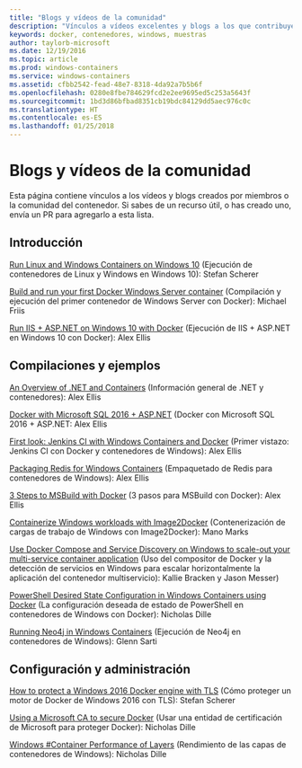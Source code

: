 ```yaml
---
title: "Blogs y vídeos de la comunidad"
description: "Vínculos a vídeos excelentes y blogs a los que contribuyen la comunidad de contenedores de Windows"
keywords: docker, contenedores, windows, muestras
author: taylorb-microsoft
ms.date: 12/19/2016
ms.topic: article
ms.prod: windows-containers
ms.service: windows-containers
ms.assetid: cfbb2542-fead-48e7-8318-4da92a7b5b6f
ms.openlocfilehash: 0280e8fbe784629fcd2e2ee9695ed5c253a5643f
ms.sourcegitcommit: 1bd3d86bfbad8351cb19bdc84129dd5aec976c0c
ms.translationtype: HT
ms.contentlocale: es-ES
ms.lasthandoff: 01/25/2018
---
```

# <a name="community-videos-and-blogs"></a>Blogs y vídeos de la comunidad
Esta página contiene vínculos a los vídeos y blogs creados por miembros o la comunidad del contenedor.  Si sabes de un recurso útil, o has creado uno, envía un PR para agregarlo a esta lista.

## <a name="getting-started"></a>Introducción
[Run Linux and Windows Containers on Windows 10](https://stefanscherer.github.io/run-linux-and-windows-containers-on-windows-10/) (Ejecución de contenedores de Linux y Windows en Windows 10): Stefan Scherer

[Build and run your first Docker Windows Server container](https://blog.docker.com/2016/09/build-your-first-docker-windows-server-container/) (Compilación y ejecución del primer contenedor de Windows Server con Docker): Michael Friis

[Run IIS + ASP.NET on Windows 10 with Docker](http://blog.alexellis.io/run-iis-asp-net-on-windows-10-with-docker/) (Ejecución de IIS + ASP.NET en Windows 10 con Docker): Alex Ellis


## <a name="building-and-examples"></a>Compilaciones y ejemplos
[An Overview of .NET and Containers](http://blog.alexellis.io/docker-dotnet-containers/) (Información general de .NET y contenedores): Alex Ellis

[Docker with Microsoft SQL 2016 + ASP.NET](http://blog.alexellis.io/docker-does-sql2016-aspnet/) (Docker con Microsoft SQL 2016 + ASP.NET: Alex Ellis

[First look: Jenkins CI with Windows Containers and Docker](http://blog.alexellis.io/continuous-integration-docker-windows-containers/) (Primer vistazo: Jenkins CI con Docker y contenedores de Windows): Alex Ellis

[Packaging Redis for Windows Containers](http://blog.alexellis.io/packaging-windows-containers/) (Empaquetado de Redis para contenedores de Windows): Alex Ellis

[3 Steps to MSBuild with Docker](http://blog.alexellis.io/3-steps-to-msbuild-with-docker/) (3 pasos para MSBuild con Docker): Alex Ellis

[Containerize Windows workloads with Image2Docker](https://blog.docker.com/2016/10/containerize-windows-workloads-image2docker/) (Contenerización de cargas de trabajo de Windows con Image2Docker): Mano Marks

[Use Docker Compose and Service Discovery on Windows to scale-out your multi-service container application](https://blogs.technet.microsoft.com/virtualization/2016/10/18/use-docker-compose-and-service-discovery-on-windows-to-scale-out-your-multi-service-container-application/) (Uso del compositor de Docker y la detección de servicios en Windows para escalar horizontalmente la aplicación del contenedor multiservicio): Kallie Bracken y Jason Messer)

[PowerShell Desired State Configuration in Windows Containers using Docker](http://dille.name/blog/2016/06/17/powershell-desired-state-configuration-psdsc-in-windows-containers-using-docker/) (La configuración deseada de estado de PowerShell en contenedores de Windows con Docker): Nicholas Dille

[Running Neo4j in Windows Containers](http://glennsarti.github.io/blog/neo4j-nano-containers) (Ejecución de Neo4j en contenedores de Windows): Glenn Sarti

## <a name="configuration-and-managment"></a>Configuración y administración
[How to protect a Windows 2016 Docker engine with TLS](https://stefanscherer.github.io/protecting-a-windows-2016-docker-engine-with-tls/) (Cómo proteger un motor de Docker de Windows 2016 con TLS): Stefan Scherer

[Using a Microsoft CA to secure Docker](http://dille.name/blog/2016/11/08/using-a-microsoft-ca-to-secure-docker/) (Usar una entidad de certificación de Microsoft para proteger Docker): Nicholas Dille 

[Windows #Container Performance of Layers](http://dille.name/blog/2017/01/13/windows-container-performance-of-layers/) (Rendimiento de las capas de contenedores de Windows): Nicholas Dille
